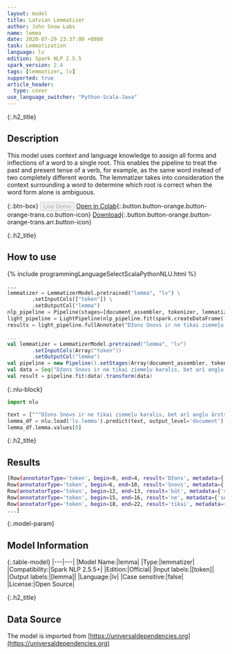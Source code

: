 ```yaml
---
layout: model
title: Latvian Lemmatizer
author: John Snow Labs
name: lemma
date: 2020-07-29 23:37:00 +0800
task: Lemmatization
language: lv
edition: Spark NLP 2.5.5
spark_version: 2.4
tags: [lemmatizer, lv]
supported: true
article_header:
  type: cover
use_language_switcher: "Python-Scala-Java"
---
```


{:.h2_title}
## Description
This model uses context and language knowledge to assign all forms and inflections of a word to a single root. This enables the pipeline to treat the past and present tense of a verb, for example, as the same word instead of two completely different words. The lemmatizer takes into consideration the context surrounding a word to determine which root is correct when the word form alone is ambiguous.

{:.btn-box}
<button class="button button-orange" disabled>Live Demo</button>
[Open in Colab](https://colab.research.google.com/github/JohnSnowLabs/spark-nlp-workshop/blob/b2eb08610dd49d5b15077cc499a94b4ec1e8b861/jupyter/annotation/english/model-downloader/Create%20custom%20pipeline%20-%20NerDL.ipynb#scrollTo=bbzEH9u7tdxR){:.button.button-orange.button-orange-trans.co.button-icon}
[Download](https://s3.amazonaws.com/auxdata.johnsnowlabs.com/public/models/lemma_lv_2.5.5_2.4_1596055006860.zip){:.button.button-orange.button-orange-trans.arr.button-icon}

{:.h2_title}
## How to use

<div class="tabs-box" markdown="1">

{% include programmingLanguageSelectScalaPythonNLU.html %}

```python
...
lemmatizer = LemmatizerModel.pretrained("lemma", "lv") \
        .setInputCols(["token"]) \
        .setOutputCol("lemma")
nlp_pipeline = Pipeline(stages=[document_assembler, tokenizer, lemmatizer])
light_pipeline = LightPipeline(nlp_pipeline.fit(spark.createDataFrame([['']]).toDF("text")))
results = light_pipeline.fullAnnotate("Džons Snovs ir ne tikai ziemeļu karalis, bet arī angļu ārsts un anestēzijas un medicīniskās higiēnas attīstības līderis.")
```

```scala
...
val lemmatizer = LemmatizerModel.pretrained("lemma", "lv")
        .setInputCols(Array("token"))
        .setOutputCol("lemma")
val pipeline = new Pipeline().setStages(Array(document_assembler, tokenizer, lemmatizer))
val data = Seq("Džons Snovs ir ne tikai ziemeļu karalis, bet arī angļu ārsts un anestēzijas un medicīniskās higiēnas attīstības līderis.").toDF("text")
val result = pipeline.fit(data).transform(data)
```

{:.nlu-block}
```python
import nlu

text = ["""Džons Snovs ir ne tikai ziemeļu karalis, bet arī angļu ārsts un anestēzijas un medicīniskās higiēnas attīstības līderis."""]
lemma_df = nlu.load('lv.lemma').predict(text, output_level='document')
lemma_df.lemma.values[0]
```

</div>

{:.h2_title}
## Results

```bash
[Row(annotatorType='token', begin=0, end=4, result='Džons', metadata={'sentence': '0'}, embeddings=[]),
Row(annotatorType='token', begin=6, end=10, result='Snovs', metadata={'sentence': '0'}, embeddings=[]),
Row(annotatorType='token', begin=12, end=13, result='būt', metadata={'sentence': '0'}, embeddings=[]),
Row(annotatorType='token', begin=15, end=16, result='ne', metadata={'sentence': '0'}, embeddings=[]),
Row(annotatorType='token', begin=18, end=22, result='tikai', metadata={'sentence': '0'}, embeddings=[]),
...]
```

{:.model-param}
## Model Information

{:.table-model}
|---|---|
|Model Name:|lemma|
|Type:|lemmatizer|
|Compatibility:|Spark NLP 2.5.5+|
|Edition:|Official|
|Input labels:|[token]|
|Output labels:|[lemma]|
|Language:|lv|
|Case sensitive:|false|
|License:|Open Source|

{:.h2_title}
## Data Source
The model is imported from [https://universaldependencies.org](https://universaldependencies.org)